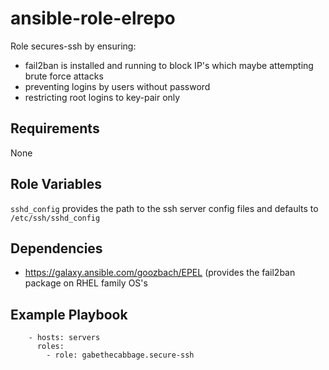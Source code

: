 # ansible-role-elrepo

Role secures-ssh by ensuring:
* fail2ban is installed and running to block IP's which maybe attempting brute force attacks
* preventing logins by users without password
* restricting root logins to key-pair only

## Requirements

None

## Role Variables

```sshd_config``` provides the path to the ssh server config files and defaults to ```/etc/ssh/sshd_config```

## Dependencies

* https://galaxy.ansible.com/goozbach/EPEL
(provides the fail2ban package on RHEL family OS's

## Example Playbook
```
    - hosts: servers
      roles:
        - role: gabethecabbage.secure-ssh
```
